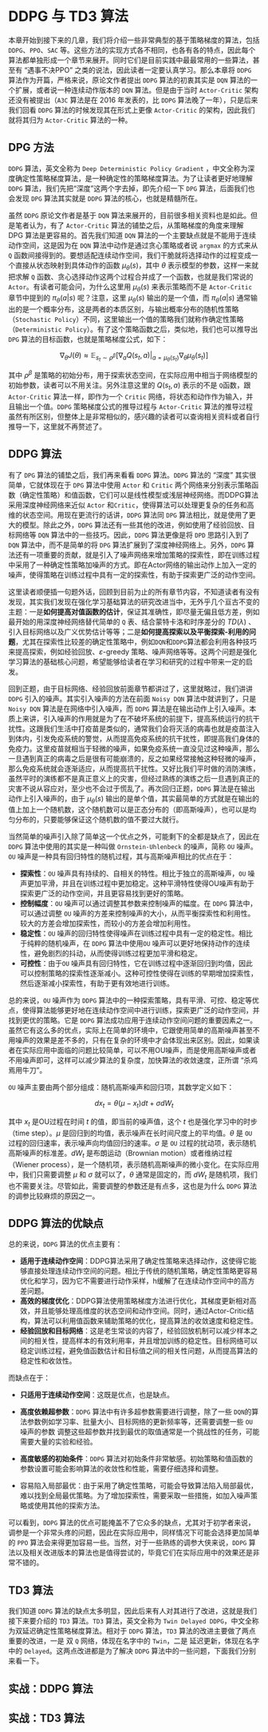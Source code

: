# DDPG 与 TD3 算法

本章开始到接下来的几章，我们将介绍一些非常典型的基于策略梯度的算法，包括 `DDPG`、`PPO`、`SAC` 等。这些方法的实现方式各不相同，也各有各的特点，因此每个算法都单独形成一个章节来展开。同时它们是目前实践中最最常用的一些算法，甚至有 “遇事不决PPO” 之类的说法，因此读者一定要认真学习。那么本章将 `DDPG` 算法作为开篇，严格来说，原论文作者提出 `DDPG` 算法的初衷其实是 `DQN` 算法的一个扩展，或者说一种连续动作版本的 `DQN` 算法。但是由于当时 `Actor-Critic` 架构还没有被提出（`A3C` 算法是在 2016 年发表的，比 `DDPG` 算法晚了一年），只是后来我们回看 `DDPG` 算法的时候发现其在形式上更像 `Actor-Critic` 的架构，因此我们就将其归为 `Actor-Critic` 算法的一种。
## DPG 方法

`DDPG` 算法，英文全称为 `Deep Deterministic Policy Gradient` ，中文全称为深度确定性策略梯度算法，是一种确定性的策略梯度算法。为了让读者更好地理解 `DDPG` 算法，我们先把“深度”这两个字去掉，即先介绍一下 `DPG` 算法，后面我们也会发现 `DPG` 算法其实就是 `DDPG` 算法的核心，也就是精髓所在。

虽然 `DDPG` 原论文作者是基于 `DQN` 算法来展开的，目前很多相关资料也是如此。但是笔者认为，有了 `Actor-Critic` 算法的铺垫之后，从策略梯度的角度来理解 DPG 算法是更容易的。首先我们知道 `DQN` 算法的一个主要缺点就是不能用于连续动作空间，这是因为在 `DQN` 算法中动作是通过贪心策略或者说 `argmax` 的方式来从 `Q` 函数间接得到的。要想适配连续动作空间，我们干脆就将选择动作的过程变成一个直接从状态映射到具体动作的函数 $\mu_\theta (s)$，其中 $\theta$ 表示模型的参数，这样一来就把求解 `Q` 函数、贪心选择动作这两个过程合并成了一个函数，也就是我们常说的 `Actor`。有读者可能会问，为什么这里用 $\mu_\theta (s)$ 来表示策略而不是 `Actor-Critic` 章节中提到的 $\pi_{\theta}(a|s)$ 呢？注意，这里 $\mu_\theta (s)$ 输出的是一个值，而 $\pi_{\theta}(a|s)$ 通常输出的是一个概率分布，这是两者的本质区别，与输出概率分布的随机性策略（`Stochastic Policy`）不同，这里输出一个值的策略我们就称作确定性策略（`Deterministic Policy`）。有了这个策略函数之后，类似地，我们也可以推导出 `DPG` 算法的目标函数，也就是策略梯度公式，如下：

$$
\nabla_\theta J(\theta) \approx \mathbb{E}_{s_t \sim \rho^\beta}\left[\left.\nabla_a Q\left(s_t, a\right)\right|_{a=\mu_\theta\left(s_t\right)} \nabla_\theta \mu_\theta\left(s_t\right)\right]
$$

其中 $\rho^\beta$ 是策略的初始分布，用于探索状态空间，在实际应用中相当于网络模型的初始参数，读者可以不用关注。另外注意这里的 $Q(s_t, a)$ 表示的不是 `Q`函数，跟 `Actor-Critic` 算法一样，即作为一个 `Critic` 网络，将状态和动作作为输入，并且输出一个值。`DDPG` 策略梯度公式的推导过程与 `Actor-Critic` 算法的推导过程虽然有所区别，但整体上是非常相似的，感兴趣的读者可以查询相关资料或者自行推导一下，这里就不再赘述了。

## DDPG 算法

有了 `DPG` 算法的铺垫之后，我们再来看看 `DDPG` 算法。`DDPG` 算法的 “深度” 其实很简单，它就体现在于 `DPG` 算法中使用 `Actor` 和 `Critic` 两个网络来分别表示策略函数（确定性策略）和值函数，它们可以是线性模型或浅层神经网络。而DDPG算法采用深度神经网络来近似 `Actor` 和`Critic`，使得算法可以处理更复杂的任务和高维的状态空间。用现在更流行的话讲，`DDPG` 算法同 `DPG` 算法相比，就是使用了更大的模型。除此之外，`DDPG` 算法还有一些其他的改进，例如使用了经验回放、目标网络等 `DQN` 算法中的一些技巧。因此，`DDPG` 算法更像是将 `DPD` 思路引入到了 `DQN` 算法中，而不是简单的将 `DPG` 算法扩展到了深度神经网络上。另外，`DDPG` 算法还有一项重要的贡献，就是引入了噪声网络来增加策略的探索性，即在训练过程中采用了一种确定性策略加噪声的方式。即在Actor网络的输出动作上加入一定的噪声，使得策略在训练过程中具有一定的探索性，有助于探索更广泛的动作空间。

这里读者顺便插一句题外话，回顾到目前为止的所有章节内容，不知道读者有没有发现，其实我们发现在强化学习基础算法的研究改进当中，无外乎几个亘古不变的主题：一是**如何提高对值函数的估计**，保证其准确性，即尽量无偏且低方差，例如最开始的用深度神经网络替代简单的 `Q` 表、结合蒙特卡洛和时序差分的 $TD(\lambda)$ 、引入目标网络以及广义优势估计等等；二是**如何提高探索以及平衡探索-利用的问题**，尤其在探索性比较差的确定性策略中，例如`DQN`和`DDPG`算法都会利用各种技巧来提高探索，例如经验回放、$\varepsilon$-greedy 策略、噪声网络等等。这两个问题是强化学习算法的基础核心问题，希望能够给读者在学习和研究的过程中带来一定的启发。

回到正题，由于目标网络、经验回放前面章节都讲过了，这里就略过，我们讲讲 `DDPG` 引入的噪声。其实引入噪声的方法在前面 `Noisy DQN` 算法中就讲到了，只是 `Noisy DQN` 算法是在网络中引入噪声，而 `DDPG` 算法是在输出动作上引入噪声。本质上来讲，引入噪声的作用就是为了在不破坏系统的前提下，提高系统运行的抗干扰性。这跟我们生活中打疫苗是类似的，通常我们会将灭活的病毒也就是疫苗注入到体内，引发免疫系统的警觉，从而提高免疫系统的抗干扰性，即提高我们身体的免疫力。这里疫苗就相当于轻微的噪声，如果免疫系统一直没见过这种噪声，那么一旦遇到真正的病毒之后是很有可能崩溃的，反之如果经常接触这种轻微的噪声，那么免疫系统就会逐渐适应，从而提高抗干扰性。又好比我们平时做的消防演练，虽然平时的演练都不是真正意义上的灾害，但经过熟练的演练之后一旦遇到真正的灾害不说从容应对，至少也不会过于慌乱了。再次回归正题，`DDPG` 算法是在输出动作上引入噪声的，由于 $\mu_\theta (s)$ 输出的是单个值，其实最简单的方式就是在输出的值上加上一个随机数，这个随机数可以是正态分布的（即高斯噪声），也可以是均匀分布的，只要能够保证这个随机数的值不要过大就行。

当然简单的噪声引入除了简单这一个优点之外，可能剩下的全都是缺点了，因此在 `DDPG` 算法中使用的其实是一种叫做 `Ornstein-Uhlenbeck` 的噪声，简称 `OU` 噪声。`OU` 噪声是一种具有回归特性的随机过程，其与高斯噪声相比的优点在于：

* **探索性**：`OU` 噪声具有持续的、自相关的特性。相比于独立的高斯噪声，`OU` 噪声更加平滑，并且在训练过程中更加稳定。这种平滑特性使得OU噪声有助于探索更广泛的动作空间，并且更容易找到更好的策略。
* **控制幅度**：`OU` 噪声可以通过调整其参数来控制噪声的幅度。在 `DDPG` 算法中，可以通过调整 `OU` 噪声的方差来控制噪声的大小，从而平衡探索性和利用性。较大的方差会增加探索性，而较小的方差会增加利用性。
* **稳定性**：`OU` 噪声的回归特性使得噪声在训练过程中具有一定的稳定性。相比于纯粹的随机噪声，在 `DDPG` 算法中使用`OU` 噪声可以更好地保持动作的连续性，避免剧烈的抖动，从而使得训练过程更加平滑和稳定。
* **可控性**：由于`OU` 噪声具有回归特性，它在训练过程中逐渐回归到均值，因此可以控制策略的探索性逐渐减小。这种可控性使得在训练的早期增加探索性，然后逐渐减小探索性，有助于更有效地进行训练。

总的来说，`OU` 噪声作为 `DDPG` 算法中的一种探索策略，具有平滑、可控、稳定等优点，使得算法能够更好地在连续动作空间中进行训练，探索更广泛的动作空间，并找到更优的策略。它是 `DDPG` 算法成功应用于连续动作空间问题的重要因素之一。虽然它有这么多的优点，实际上在简单的环境中，它跟使用简单的高斯噪声甚至不用噪声的效果是差不多的，只有在复杂的环境中才会体现出来区别。因此，如果读者在实际应用中面临的问题比较简单，可以不用OU噪声，而是使用高斯噪声或者不用噪声即可，这样可以减少算法的复杂度，加快算法的收敛速度，正所谓 “杀鸡焉用牛刀”。

`OU` 噪声主要由两个部分组成：随机高斯噪声和回归项，其数学定义如下：

$$
d x_t=\theta\left(\mu-x_t\right) d t+\sigma d W_t
$$

其中 $x_t$ 是OU过程在时间 $t$ 的值，即当前的噪声值，这个 $t$ 也是强化学习中的时步 （time step）。$\mu$ 是回归到的均值，表示噪声在长时间尺度上的平均值。$\theta$ 是 `OU` 过程的回归速率，表示噪声向均值回归的速率。$\sigma$ 是 `OU` 过程的扰动项，表示随机高斯噪声的标准差。$dW_t$ 是布朗运动（Brownian motion）或者维纳过程（Wiener process），是一个随机项，表示随机高斯噪声的微小变化。在实际应用中，我们只需要调整 $\mu$ 和 $\sigma$ 就可以了，$\theta$ 通常是固定的，而 $dW_t$ 是随机项，我们也不需要关注。尽管如此，需要调整的参数还是有点多，这也是为什么 `DDPG` 算法的调参比较麻烦的原因之一。

## DDPG 算法的优缺点

总的来说，`DDPG` 算法的优点主要有：

* **适用于连续动作空间**：DDPG算法采用了确定性策略来选择动作，这使得它能够直接处理连续动作空间的问题。相比于传统的随机策略，确定性策略更容易优化和学习，因为它不需要进行动作采样，h缓解了在连续动作空间中的高方差问题。
* **高效的梯度优化**：DDPG算法使用策略梯度方法进行优化，其梯度更新相对高效，并且能够处理高维度的状态空间和动作空间。同时，通过Actor-Critic结构，算法可以利用值函数来辅助策略的优化，提高算法的收敛速度和稳定性。
* **经验回放和目标网络**：这是老生常谈的内容了，经验回放机制可以减少样本之间的相关性，提高样本的有效利用率，并且增加训练的稳定性。目标网络可以稳定训练过程，避免值函数估计和目标值之间的相关性问题，从而提高算法的稳定性和收敛性。

而缺点在于：

* **只适用于连续动作空间**：这既是优点，也是缺点。

* **高度依赖超参数**：`DDPG` 算法中有许多超参数需要进行调整，除了一些 `DQN`的算法参数例如学习率、批量大小、目标网络的更新频率等，还需要调整一些 `OU` 噪声的参数
调整这些超参数并找到最优的取值通常是一个挑战性的任务，可能需要大量的实验和经验。

* **高度敏感的初始条件**：`DDPG` 算法对初始条件非常敏感。初始策略和值函数的参数设置可能会影响算法的收敛性和性能，需要仔细选择和调整。

* 容易陷入局部最优：由于采用了确定性策略，可能会导致算法陷入局部最优，难以找到全局最优策略。为了增加探索性，需要采取一些措施，如加入噪声策略或使用其他的探索方法。

可以看到，`DDPG` 算法的优点可能掩盖不了它众多的缺点，尤其对于初学者来说，调参是一个非常头疼的问题，因此在实际应用中，同样情况下可能会选择更加简单的 `PPO` 算法会来得更加容易一些。当然，对于一些熟练的调参大侠来说，`DDPG` 算法以及相关改进版本的算法也是值得尝试的，毕竟它们在实际应用中的效果还是非常不错的。

## TD3 算法

我们知道 `DDPG` 算法的缺点太多明显，因此后来有人对其进行了改进，这就是我们接下来要介绍的 `TD3` 算法。`TD3` 算法，英文全称为 `Twin Delayed DDPG`，中文全称为双延迟确定性策略梯度算法。相对于 `DDPG` 算法，`TD3` 算法的改进主要做了两点重要的改进，一是 双 `Q` 网络，体现在名字中的 `Twin`，二是 延迟更新，体现在名字中的 `Delayed`。这两点改进都是为了解决 `DDPG` 算法中的一些问题，下面我们分别来看一下。

## 实战：DDPG 算法

## 实战：TD3 算法
